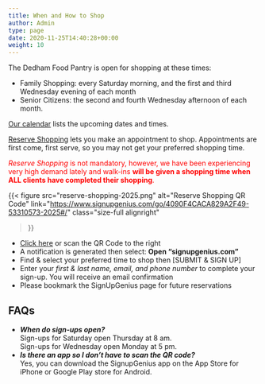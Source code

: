 ```yaml
---
title: When and How to Shop
author: Admin
type: page
date: 2020-11-25T14:40:28+00:00
weight: 10
---
```

The Dedham Food Pantry is open for shopping at these times:
* Family Shopping: every Saturday morning, and the first and third Wednesday evening of each month
* Senior Citizens: the second and fourth Wednesday afternoon of each month.

[Our calendar][1] lists the upcoming dates and times.

[Reserve Shopping][2] lets you make an appointment to shop. Appointments are first come, first serve, so you may not get your preferred shopping time.

<span style="color: #ff0000;">*Reserve Shopping* is not mandatory, however, we have been experiencing very high demand lately and walk-ins **will be given a shopping time when ALL clients have completed their shopping**.</span>

{{< figure
  src="reserve-shopping-2025.png"
  alt="Reserve Shopping QR Code"
  link="https://www.signupgenius.com/go/4090F4CACA829A2F49-53310573-2025#/"
  class="size-full alignright"
>}}

* [Click here][2] or scan the QR Code to the right
* A notification is generated then select: **Open “signupgenius.com”**
* Find & select your preferred time to shop then [SUBMIT & SIGN UP]
* Enter your *first & last name, email, and phone number* to complete your sign-up. You will receive an email confirmation
* Please bookmark the SignUpGenius page for future reservations

## FAQs

* ***When do sign-ups open?***
<br>Sign-ups for Saturday open Thursday at 8 am.
<br>Sign-ups for Wednesday open Monday at 5 pm.
* ***Is there an app so I don’t have to scan the QR code?*** <br>Yes, you can download the SignupGenius app on the App Store for iPhone or Google Play store for Android.

 [1]: /about/calendar/
 [2]: https://www.signupgenius.com/go/4090F4CACA829A2F49-53310573-2025#/
